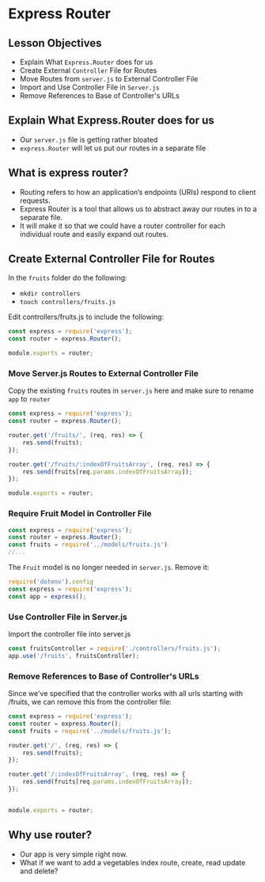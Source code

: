 # Express Router

## Lesson Objectives

- Explain What `Express.Router` does for us
- Create External `Controller` File for Routes
- Move Routes from `server.js` to External Controller File
- Import and Use Controller File in `Server.js`
- Remove References to Base of Controller's URLs

## Explain What Express.Router does for us

- Our `server.js` file is getting rather bloated
- `express.Router` will let us put our routes in a separate file

## What is express router?
- Routing refers to how an application’s endpoints (URIs) respond to client requests. 
- Express Router is a tool that allows us to abstract away our routes in to a separate file.
- It will make it so that we could have a router controller for each individual route and easily expand out routes.

## Create External Controller File for Routes

In the `fruits` folder do the following:
- `mkdir controllers`
- `touch controllers/fruits.js`

Edit controllers/fruits.js to include the following:

```javascript
const express = require('express');
const router = express.Router();

module.exports = router;
```

### Move Server.js Routes to External Controller File

Copy the existing `fruits` routes in `server.js` here and make sure to rename `app` to `router`

```javascript
const express = require('express');
const router = express.Router();

router.get('/fruits/', (req, res) => {
    res.send(fruits);
});

router.get('/fruits/:indexOfFruitsArray', (req, res) => {
    res.send(fruits[req.params.indexOfFruitsArray]);
});

module.exports = router;
```

### Require Fruit Model in Controller File

```javascript
const express = require('express');
const router = express.Router();
const fruits = require('../models/fruits.js')
//...
```

The `Fruit` model is no longer needed in `server.js`.  Remove it:

```javascript
require('dotenv').config
const express = require('express');
const app = express();
```

### Use Controller File in Server.js

Import the controller file into server.js
```javascript
const fruitsController = require('./controllers/fruits.js');
app.use('/fruits', fruitsController);
```

### Remove References to Base of Controller's URLs

Since we've specified that the controller works with all urls starting with /fruits, we can remove this from the controller file:

```javascript
const express = require('express');
const router = express.Router();
const fruits = require('../models/fruits.js');

router.get('/', (req, res) => {
    res.send(fruits);
});

router.get('/:indexOfFruitsArray', (req, res) => {
    res.send(fruits[req.params.indexOfFruitsArray]);
});


module.exports = router;
```


## Why use router?
- Our app is very simple right now.
- What if we want to add a vegetables index route, create, read update and delete?
